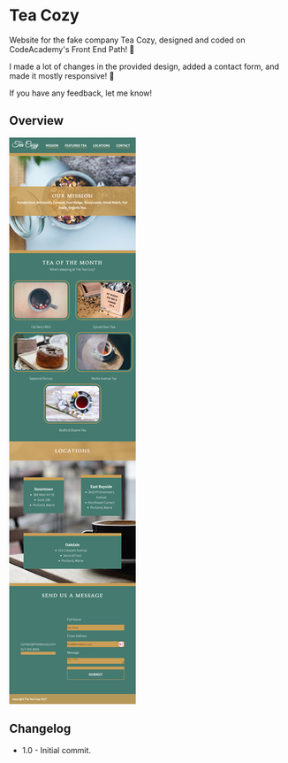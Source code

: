 # Tea Cozy

Website for the fake company Tea Cozy, designed and coded on CodeAcademy's Front End Path! 🎉

I made a lot of changes in the provided design, added a contact form, and made it mostly responsive! 🥳

If you have any feedback, let me know!

## Overview

![Thumbnail](./img/screenshot.png)

## Changelog

- 1.0 - Initial commit.
